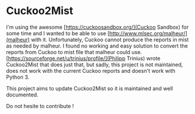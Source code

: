 # Cuckoo2Mist

I'm using the awesome [https://cuckoosandbox.org/](Cuckoo Sandbox) for some time and I wanted to be able to use [http://www.mlsec.org/malheur/](malheur) with it. 
Unfortunately, Cuckoo cannot produce the reports in mist as needed by malheur. I found no working and easy solution to convert the reports from Cuckoo to mist file that malheur could use. [https://sourceforge.net/u/trinius/profile/](Philipp Trinius) wrote Cuckoo2Mist that does just that, but sadly, this project is not maintained, does not work with the current Cuckoo reports and doesn't work with Python 3.

This project aims to update Cuckoo2Mist so it is maintained and well documented.

Do not hesite to contribute !
